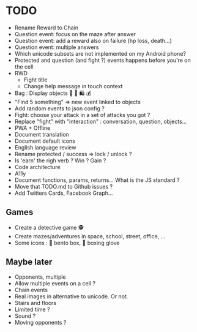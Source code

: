 # TODO

- Rename Reward to Chain
- Question event: focus on the maze after answer
- Question event: add a reward also on failure (hp loss, death...)
- Question event: multiple answers
- Which unicode subsets are not implemented on my Android phone?
- Protected and question (and fight ?) events happens before you're on the cell
- RWD
  - Fight title
  - Change help message in touch context
- Bag : Display objects 👜 👝 🛍 💰
- "Find 5 something" => new event linked to objects
- Add random events to json config ?
- Fight: choose your attack in a set of attacks you got ?
- Replace "fight" with "interaction" : conversation, question, objects...
- PWA + Offline
- Document translation
- Document default icons
- English language review
- Rename protected / success => lock / unlock ?
- Is 'earn' the righ verb ? Win ? Gain ?
- Code architecture
- A11y
- Document functions, params, returns... What is the JS standard ?
- Move that TODO.md to Github issues ?
- Add Twitters Cards, Facebook Graph...

## Games

- Create a detective game 🕵
- Create mazes/adventures in space, school, street, office, ...
- Some icons : 🍱 bento box, 🥊 boxing glove

## Maybe later

- Opponents, multiple
- Allow multiple events on a cell ?
- Chain events
- Real images in alternative to unicode. Or not.
- Stairs and floors
- Limited time ?
- Sound ?
- Moving opponents ?